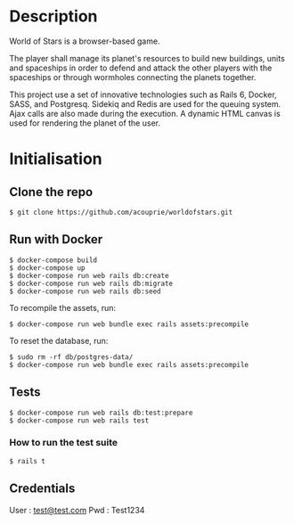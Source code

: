 # Description

World of Stars is a browser-based game.

The player shall manage its planet's resources to build new buildings, units and spaceships in order to defend and attack the other players with the spaceships or through wormholes connecting the planets together.

This project use a set of innovative technologies such as Rails 6, Docker, SASS, and Postgresq. Sidekiq and Redis are used for the queuing system. Ajax calls are also made during the execution.
A dynamic HTML canvas is used for rendering the planet of the user.

# Initialisation

## Clone the repo

```
$ git clone https://github.com/acouprie/worldofstars.git
```

## Run with Docker

```
$ docker-compose build
$ docker-compose up
$ docker-compose run web rails db:create
$ docker-compose run web rails db:migrate
$ docker-compose run web rails db:seed
```

To recompile the assets, run:
```
$ docker-compose run web bundle exec rails assets:precompile
```

To reset the database, run:
```
$ sudo rm -rf db/postgres-data/
$ docker-compose run web bundle exec rails assets:precompile
```

## Tests

```
$ docker-compose run web rails db:test:prepare
$ docker-compose run web rails test
```

### How to run the test suite

```
$ rails t
```

## Credentials

User : test@test.com
Pwd : Test1234
